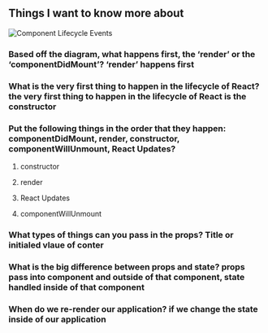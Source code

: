## Things I want to know more about

![Component Lifecycle Events](https://miro.medium.com/max/2000/0*0saPKFiTUk6W3FYp)

### Based off the diagram, what happens first, the ‘render’ or the ‘componentDidMount’? ‘render’ happens first

### What is the very first thing to happen in the lifecycle of React? the very first thing to happen in the lifecycle of React is the constructor

### Put the following things in the order that they happen: componentDidMount, render, constructor, componentWillUnmount, React Updates?

1. constructor

2. render

3. React Updates

4. componentWillUnmount

### What types of things can you pass in the props? Title or initialed vlaue of conter

### What is the big difference between props and state? props pass into component and outside of that component, state handled inside of that component

### When do we re-render our application? if we change the state inside of our application

